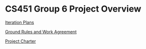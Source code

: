 # CS451 Group 6 Project Overview

[Iteration Plans](https://docs.google.com/spreadsheets/d/1YAR9Iea_5enjX4G4YDLlGHYFrZbsqV76wZoHmMZoQMc/edit?usp=sharing)

[Ground Rules and Work Agreement](https://docs.google.com/document/d/1cfMtX7VBfya8j9n-NJiM30QzgLqE8wwRQGGHLZ1i5cs/edit?usp=sharing)

[Project Charter](https://docs.google.com/document/d/1GtEqOB5XNyh_RKn_gBCjnqq-yKZdxI4O2_L9o3AYf9w/edit?usp=sharing)
